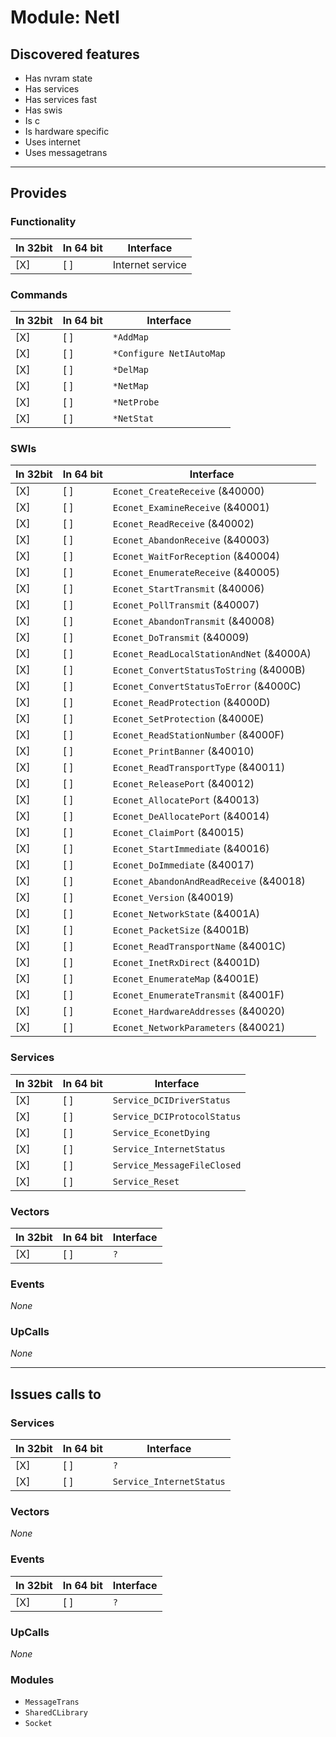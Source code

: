 # Module: NetI

## Discovered features


* Has nvram state
* Has services
* Has services fast
* Has swis
* Is c
* Is hardware specific
* Uses internet
* Uses messagetrans

---

## Provides

### Functionality

| In 32bit | In 64 bit | Interface |
|----------|-----------|-----------|
| [X]      | [ ]       | Internet service |

### Commands


| In 32bit | In 64 bit | Interface |
|----------|-----------|-----------|
| [X]      | [ ]       | `*AddMap` |
| [X]      | [ ]       | `*Configure NetIAutoMap` |
| [X]      | [ ]       | `*DelMap` |
| [X]      | [ ]       | `*NetMap` |
| [X]      | [ ]       | `*NetProbe` |
| [X]      | [ ]       | `*NetStat` |


### SWIs


| In 32bit | In 64 bit | Interface |
|----------|-----------|-----------|
| [X]      | [ ]       | `Econet_CreateReceive` (&40000) |
| [X]      | [ ]       | `Econet_ExamineReceive` (&40001) |
| [X]      | [ ]       | `Econet_ReadReceive` (&40002) |
| [X]      | [ ]       | `Econet_AbandonReceive` (&40003) |
| [X]      | [ ]       | `Econet_WaitForReception` (&40004) |
| [X]      | [ ]       | `Econet_EnumerateReceive` (&40005) |
| [X]      | [ ]       | `Econet_StartTransmit` (&40006) |
| [X]      | [ ]       | `Econet_PollTransmit` (&40007) |
| [X]      | [ ]       | `Econet_AbandonTransmit` (&40008) |
| [X]      | [ ]       | `Econet_DoTransmit` (&40009) |
| [X]      | [ ]       | `Econet_ReadLocalStationAndNet` (&4000A) |
| [X]      | [ ]       | `Econet_ConvertStatusToString` (&4000B) |
| [X]      | [ ]       | `Econet_ConvertStatusToError` (&4000C) |
| [X]      | [ ]       | `Econet_ReadProtection` (&4000D) |
| [X]      | [ ]       | `Econet_SetProtection` (&4000E) |
| [X]      | [ ]       | `Econet_ReadStationNumber` (&4000F) |
| [X]      | [ ]       | `Econet_PrintBanner` (&40010) |
| [X]      | [ ]       | `Econet_ReadTransportType` (&40011) |
| [X]      | [ ]       | `Econet_ReleasePort` (&40012) |
| [X]      | [ ]       | `Econet_AllocatePort` (&40013) |
| [X]      | [ ]       | `Econet_DeAllocatePort` (&40014) |
| [X]      | [ ]       | `Econet_ClaimPort` (&40015) |
| [X]      | [ ]       | `Econet_StartImmediate` (&40016) |
| [X]      | [ ]       | `Econet_DoImmediate` (&40017) |
| [X]      | [ ]       | `Econet_AbandonAndReadReceive` (&40018) |
| [X]      | [ ]       | `Econet_Version` (&40019) |
| [X]      | [ ]       | `Econet_NetworkState` (&4001A) |
| [X]      | [ ]       | `Econet_PacketSize` (&4001B) |
| [X]      | [ ]       | `Econet_ReadTransportName` (&4001C) |
| [X]      | [ ]       | `Econet_InetRxDirect` (&4001D) |
| [X]      | [ ]       | `Econet_EnumerateMap` (&4001E) |
| [X]      | [ ]       | `Econet_EnumerateTransmit` (&4001F) |
| [X]      | [ ]       | `Econet_HardwareAddresses` (&40020) |
| [X]      | [ ]       | `Econet_NetworkParameters` (&40021) |


### Services


| In 32bit | In 64 bit | Interface |
|----------|-----------|-----------|
| [X]      | [ ]       | `Service_DCIDriverStatus` |
| [X]      | [ ]       | `Service_DCIProtocolStatus` |
| [X]      | [ ]       | `Service_EconetDying` |
| [X]      | [ ]       | `Service_InternetStatus` |
| [X]      | [ ]       | `Service_MessageFileClosed` |
| [X]      | [ ]       | `Service_Reset` |


### Vectors


| In 32bit | In 64 bit | Interface |
|----------|-----------|-----------|
| [X]      | [ ]       | `?` |


### Events


*None*


### UpCalls


*None*


---

## Issues calls to

### Services


| In 32bit | In 64 bit | Interface |
|----------|-----------|-----------|
| [X]      | [ ]       | `?` |
| [X]      | [ ]       | `Service_InternetStatus` |


### Vectors


*None*


### Events


| In 32bit | In 64 bit | Interface |
|----------|-----------|-----------|
| [X]      | [ ]       | `?` |


### UpCalls


*None*


### Modules


* `MessageTrans`
* `SharedCLibrary`
* `Socket`


